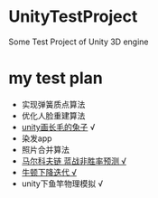 # UnityTestProject
Some Test Project of Unity 3D engine

# my test plan

- 实现弹簧质点算法 
- 优化人脸重建算法 
- [unity画长毛的兔子](https://github.com/ThisskyMain/FurBunny) √
- 染发app
- 照片合并算法
- [马尔科夫链 蓝战非胜率预测 √](https://github.com/HanochZhu/MyAlgorithm/tree/master/Markov)
- [牛顿下降迭代 √](https://github.com/HanochZhu/MyAlgorithm/tree/master/NewtonMathod)
- unity下鱼竿物理模拟 √

